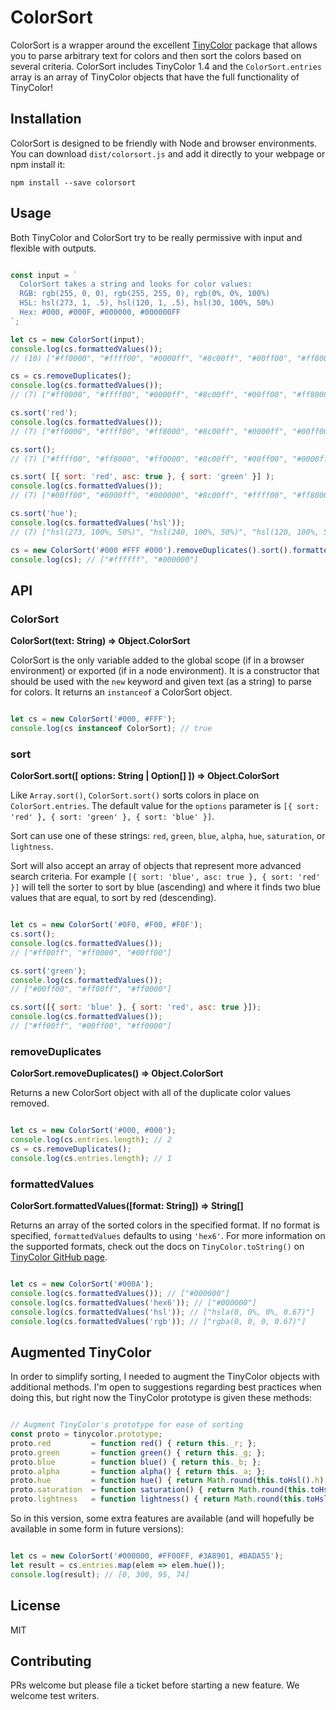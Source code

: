 # ColorSort

ColorSort is a wrapper around the excellent [TinyColor](https://github.com/bgrins/TinyColor) package that allows you to parse arbitrary text for colors and then sort the colors based on several criteria. ColorSort includes TinyColor 1.4 and the `ColorSort.entries` array is an array of TinyColor objects that have the full functionality of TinyColor!

## Installation

ColorSort is designed to be friendly with Node and browser environments. You can download `dist/colorsort.js` and add it directly to your webpage or npm install it:

`npm install --save colorsort`

## Usage

Both TinyColor and ColorSort try to be really permissive with input and flexible with outputs.

``` Javascript

const input = `
  ColorSort takes a string and looks for color values:
  RGB: rgb(255, 0, 0), rgb(255, 255, 0), rgb(0%, 0%, 100%)
  HSL: hsl(273, 1, .5), hsl(120, 1, .5), hsl(30, 100%, 50%)
  Hex: #000, #000F, #000000, #000000FF
`;

let cs = new ColorSort(input);
console.log(cs.formattedValues());
// (10) ["#ff0000", "#ffff00", "#0000ff", "#8c00ff", "#00ff00", "#ff8000", "#000000", "#000000", "#000000", "#000000"]

cs = cs.removeDuplicates();
console.log(cs.formattedValues());
// (7) ["#ff0000", "#ffff00", "#0000ff", "#8c00ff", "#00ff00", "#ff8000", "#000000"]

cs.sort('red');
console.log(cs.formattedValues());
// (7) ["#ff0000", "#ffff00", "#ff8000", "#8c00ff", "#0000ff", "#00ff00", "#000000"]

cs.sort();
// (7) ["#ffff00", "#ff8000", "#ff0000", "#8c00ff", "#00ff00", "#0000ff", "#000000"]

cs.sort( [{ sort: 'red', asc: true }, { sort: 'green' }] );
console.log(cs.formattedValues());
// (7) ["#00ff00", "#0000ff", "#000000", "#8c00ff", "#ffff00", "#ff8000", "#ff0000"]

cs.sort('hue');
console.log(cs.formattedValues('hsl'));
// (7) ["hsl(273, 100%, 50%)", "hsl(240, 100%, 50%)", "hsl(120, 100%, 50%)", "hsl(60, 100%, 50%)", "hsl(30, 100%, 50%)", "hsl(0, 0%, 0%)", "hsl(0, 100%, 50%)"]

cs = new ColorSort('#000 #FFF #000').removeDuplicates().sort().formattedValues();
console.log(cs); // ["#ffffff", "#000000"]

```

## API

### ColorSort

__ColorSort(text: String) => Object.ColorSort__

ColorSort is the only variable added to the global scope (if in a browser environment) or exported (if in a node environment). It is a constructor that should be used with the `new` keyword and given text (as a string) to parse for colors. It returns an `instanceof` a ColorSort object.

``` Javascript

let cs = new ColorSort('#000, #FFF');
console.log(cs instanceof ColorSort); // true

```

### sort

__ColorSort.sort([ options: String | Option[] ]) => Object.ColorSort__

Like `Array.sort()`, `ColorSort.sort()` sorts colors in place on `ColorSort.entries`. The default value for the `options` parameter is `[{ sort: 'red' }, { sort: 'green' }, { sort: 'blue' }]`.

Sort can use one of these strings: `red`, `green`, `blue`, `alpha`, `hue`, `saturation`, or `lightness`.

Sort will also accept an array of objects that represent more advanced search criteria. For example `[{ sort: 'blue', asc: true }, { sort: 'red' }]` will tell the sorter to sort by blue (ascending) and where it finds two blue values that are equal, to sort by red (descending).

``` Javascript

let cs = new ColorSort('#0F0, #F00, #F0F');
cs.sort();
console.log(cs.formattedValues());
// ["#ff00ff", "#ff0000", "#00ff00"]

cs.sort('green');
console.log(cs.formattedValues());
// ["#00ff00", "#ff00ff", "#ff0000"]

cs.sort([{ sort: 'blue' }, { sort: 'red', asc: true }]);
console.log(cs.formattedValues());
// ["#ff00ff", "#00ff00", "#ff0000"]

```

### removeDuplicates

__ColorSort.removeDuplicates() => Object.ColorSort__

Returns a new ColorSort object with all of the duplicate color values removed.

``` Javascript

let cs = new ColorSort('#000, #000');
console.log(cs.entries.length); // 2
cs = cs.removeDuplicates();
console.log(cs.entries.length); // 1

```

### formattedValues

__ColorSort.formattedValues([format: String]) => String[]__

Returns an array of the sorted colors in the specified format. If no format is specified, `formattedValues` defaults to using `'hex6'`. For more information on the supported formats, check out the docs on `TinyColor.toString()` on [TinyColor GitHub page](https://github.com/bgrins/TinyColor#toString).

``` Javascript

let cs = new ColorSort('#000A');
console.log(cs.formattedValues()); // ["#000000"]
console.log(cs.formattedValues('hex6')); // ["#000000"]
console.log(cs.formattedValues('hsl')); // ["hsla(0, 0%, 0%, 0.67)"]
console.log(cs.formattedValues('rgb')); // ["rgba(0, 0, 0, 0.67)"]

```

## Augmented TinyColor

In order to simplify sorting, I needed to augment the TinyColor objects with additional methods. I'm open to suggestions regarding best practices when doing this, but right now the TinyColor prototype is given these methods:

``` Javascript

// Augment TinyColor's prototype for ease of sorting
const proto = tinycolor.prototype;
proto.red         = function red() { return this._r; };
proto.green       = function green() { return this._g; };
proto.blue        = function blue() { return this._b; };
proto.alpha       = function alpha() { return this._a; };
proto.hue         = function hue() { return Math.round(this.toHsl().h); };
proto.saturation  = function saturation() { return Math.round(this.toHsl().s * 100); };
proto.lightness   = function lightness() { return Math.round(this.toHsl().l * 100); };

```

So in this version, some extra features are available (and will hopefully be available in some form in future versions):

``` Javascript

let cs = new ColorSort('#000000, #FF00FF, #3A8901, #BADA55');
let result = cs.entries.map(elem => elem.hue());
console.log(result); // [0, 300, 95, 74]

```

## License

MIT

## Contributing

PRs welcome but please file a ticket before starting a new feature. We welcome test writers.

